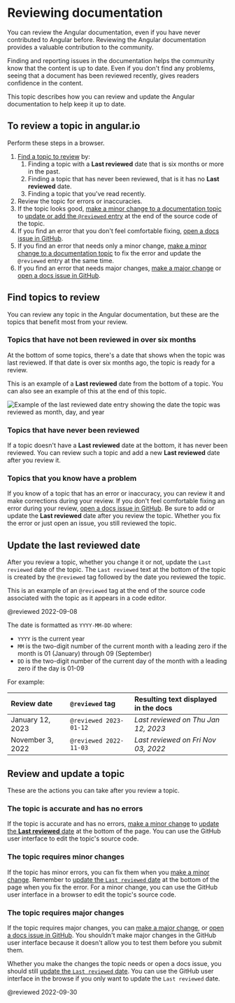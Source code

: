 # Reviewing documentation

You can review the Angular documentation, even if you have never contributed to Angular before.
Reviewing the Angular documentation provides a valuable contribution to the community.

Finding and reporting issues in the documentation helps the community know that the content is up to date.
Even if you don't find any problems, seeing that a document has been reviewed recently, gives readers confidence in the content.

This topic describes how you can review and update the Angular documentation to help keep it up to date.

<!-- markdownLint-disable MD033 -->

## To review a topic in angular.io

Perform these steps in a browser.

1.  [Find a topic to review](#find-topics-to-review) by:
    1.  Finding a topic with a **Last reviewed** date that is six months or more in the past.
    1.  Finding a topic that has never been reviewed, that is it has no **Last reviewed** date.
    1.  Finding a topic that you've read recently.
1.  Review the topic for errors or inaccuracies.
1.  If the topic looks good, [make a minor change to a documentation topic](/guide/contributors-guide-overview#to-make-a-minor-change-to-a-documentation-topic) to [update or add the `@reviewed` entry](#update-the-last-reviewed-date) at the end of the source code of the topic.
1.  If you find an error that you don't feel comfortable fixing, [open a docs issue in GitHub](https://github.com/angular/angular/issues/new?assignees=&labels=&template=3-docs-bug.yaml).
1.  If you find an error that needs only a minor change, [make a minor change to a documentation topic](/guide/contributors-guide-overview#to-make-a-minor-change-to-a-documentation-topic) to fix the error and update the `@reviewed` entry at the same time.
1.  If you find an error that needs major changes, [make a major change](guide/contributors-guide-overview#make-a-major-change) or [open a docs issue in GitHub](https://github.com/angular/angular/issues/new?assignees=&labels=&template=3-docs-bug.yaml).

## Find topics to review

You can review any topic in the Angular documentation, but these are the topics that benefit most from your review.

### Topics that have not been reviewed in over six months

At the bottom of some topics, there's a date that shows when the topic was last reviewed.
If that date is over six months ago, the topic is ready for a review.

This is an example of a **Last reviewed** date from the bottom of a topic.
You can also see an example of this at the end of this topic.

<div class="lightbox">

<img alt="Example of the last reviewed date entry showing the date the topic was reviewed as month, day, and year" src="generated/images/guide/contributors-guide/last-reviewed.png">

</div>

### Topics that have never been reviewed

If a topic doesn't have a **Last reviewed** date at the bottom, it has never been reviewed.
You can review such a topic and add a new **Last reviewed** date after you review it.

### Topics that you know have a problem

If you know of a topic that has an error or inaccuracy, you can review it and make corrections during your review.
If you don't feel comfortable fixing an error during your review, [open a docs issue in GitHub](https://github.com/angular/angular/issues/new?assignees=&labels=&template=3-docs-bug.yaml).
Be sure to add or update the **Last reviewed** date after you review the topic.
Whether you fix the error or just open an issue, you still reviewed the topic.

## Update the last reviewed date

After you review a topic, whether you change it or not, update the `Last reviewed` date of the topic.
The `Last reviewed` text at the bottom of the topic is created by the `@reviewed` tag followed by the date you reviewed the topic.

This is an example of an `@reviewed` tag at the end of the source code associated with the topic as it appears in a code editor.

<code-example format="markdown" language="markdown">

@reviewed 2022-09-08

</code-example>

The date is formatted as `YYYY-MM-DD` where:

*   `YYYY` is the current year
*   `MM` is the two-digit number of the current month with a leading zero if the month is 01 \(January\) through 09 \(September\)
*   `DD` is the two-digit number of the current day of the month with a leading zero if the day is 01-09

For example:

| Review date      | `@reviewed` tag        | Resulting text displayed in the docs |
|:---              |:---                    |:---                                  |
| January 12, 2023 | `@reviewed 2023-01-12` | *Last reviewed on Thu Jan 12, 2023* |
| November 3, 2022 | `@reviewed 2022-11-03` | *Last reviewed on Fri Nov 03, 2022* |

## Review and update a topic

These are the actions you can take after you review a topic.

### The topic is accurate and has no errors

If the topic is accurate and has no errors, [make a minor change](/guide/contributors-guide-overview#to-make-a-minor-change-to-a-documentation-topic) to [update the **Last reviewed** date](#update-the-last-reviewed-date) at the bottom of the page.
You can use the GitHub user interface to edit the topic's source code.

### The topic requires minor changes

If the topic has minor errors, you can fix them when you [make a minor change](/guide/contributors-guide-overview#to-make-a-minor-change-to-a-documentation-topic).
Remember to [update the `Last reviewed` date](#update-the-last-reviewed-date) at the bottom of the page when you fix the error.
For a minor change, you can use the GitHub user interface in a browser to edit the topic's source code.

### The topic requires major changes

If the topic requires major changes, you can [make a major change](guide/contributors-guide-overview#make-a-major-change), or [open a docs issue in GitHub](https://github.com/angular/angular/issues/new?assignees=&labels=&template=3-docs-bug.yaml).
You shouldn't make major changes in the GitHub user interface because it doesn't allow you to test them before you submit them.

Whether you make the changes the topic needs or open a docs issue, you should still [update the `Last reviewed` date](#update-the-last-reviewed-date).
You can use the GitHub user interface in the browse if you only want to update the `Last reviewed` date.

<!-- links -->

<!-- external links -->

<!-- end links -->

@reviewed 2022-09-30
